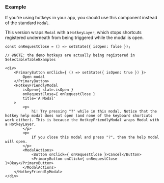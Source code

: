 ### Example

If you're using hotkeys in your app, you should use this component instead of the standard `Modal`.

This version wraps `Modal` with a `HotkeyLayer`, which stops shortcuts registered underneath from being triggered while the modal is open.

```
const onRequestClose = () => setState({ isOpen: false });

// @NOTE: the demo hotkeys are actually being registered in SelectableTableExamples

<div>
    <PrimaryButton onClick={ () => setState({ isOpen: true }) }>
        Open modal
    </PrimaryButton>
    <HotkeyFriendlyModal
        isOpen={ state.isOpen }
        onRequestClose={ onRequestClose }
        title='A Modal'
    >
        <p>
            hi! Try pressing "?" while in this modal. Notice that the hotkey help modal does not open (and none of the keyboard shortcuts work either). This is because the HotkeyFriendlyModal wraps Modal with a HotkeyLayer.
        </p>
        <p>
            If you close this modal and press "?", then the help modal will open.
        </p>
        <ModalActions>
            <Button onClick={ onRequestClose }>Cancel</Button>
            <PrimaryButton onClick={ onRequestClose }>Okay</PrimaryButton>
        </ModalActions>
    </HotkeyFriendlyModal>
</div>
```

